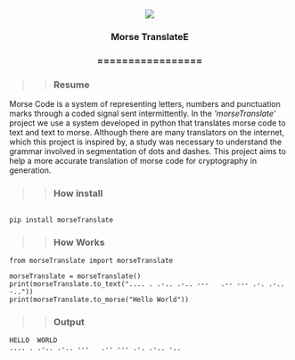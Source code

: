
<h1 align="center">

<img src="https://img.shields.io/static/v1?label=morseTranslate%20POR&message=Bates&color=7159c1&style=flat-square&logo=ghost"/>

<h3> <p align="center">Morse TranslateE </p> </h3>

<h3> <p align="center"> ================= </p> </h3>

>> <h3> Resume </h3>

<p> Morse Code is a system of representing letters, numbers and punctuation marks through a coded signal sent intermittently.
In the <i> 'morseTranslate' </i> project we use a system developed in python that translates morse code to text and text to morse.
Although there are many translators on the internet, which this project is inspired by, a study was necessary to understand the grammar involved in segmentation of dots and dashes.
This project aims to help a more accurate translation of morse code for cryptography in generation. </p>

>> <h3> How install </h3> 

```

pip install morseTranslate

```

>> <h3> How Works </h3>

```
from morseTranslate import morseTranslate

morseTranslate = morseTranslate()
print(morseTranslate.to_text(".... . .-.. .-.. ---   .-- --- .-. .-.. -.."))
print(morseTranslate.to_morse("Hello World"))

```
>> <h3> Output </h3>

```
HELLO  WORLD
.... . .-.. .-.. ---   .-- --- .-. .-.. -..

```
